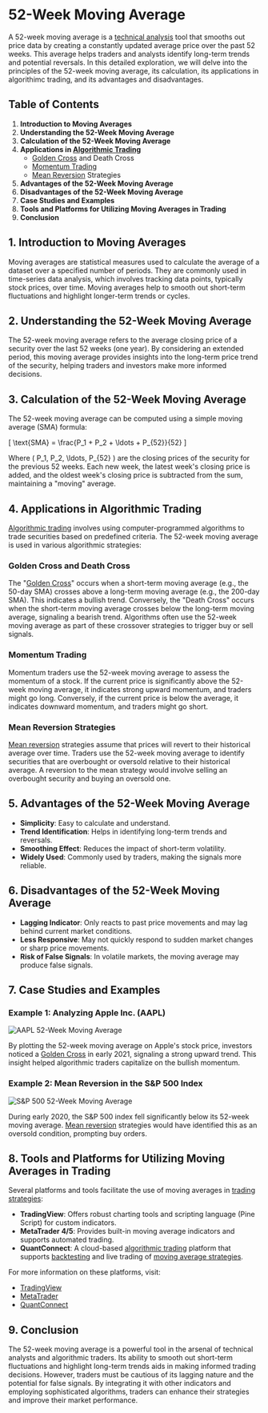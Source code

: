 # 52-Week Moving Average

A 52-week moving average is a [technical analysis](../t/technical_analysis.md) tool that smooths out price data by creating a constantly updated average price over the past 52 weeks. This average helps traders and analysts identify long-term trends and potential reversals. In this detailed exploration, we will delve into the principles of the 52-week moving average, its calculation, its applications in algorithimc trading, and its advantages and disadvantages.

## Table of Contents

1. **Introduction to Moving Averages**
2. **Understanding the 52-Week Moving Average**
3. **Calculation of the 52-Week Moving Average**
4. **Applications in [Algorithmic Trading](../a/algorithmic_trading.md)**
   - [Golden Cross](../g/golden_cross.md) and Death Cross
   - [Momentum Trading](../m/momentum_trading.md)
   - [Mean Reversion](../m/mean_reversion.md) Strategies
5. **Advantages of the 52-Week Moving Average**
6. **Disadvantages of the 52-Week Moving Average**
7. **Case Studies and Examples**
8. **Tools and Platforms for Utilizing Moving Averages in Trading**
9. **Conclusion**

## 1. Introduction to Moving Averages

Moving averages are statistical measures used to calculate the average of a dataset over a specified number of periods. They are commonly used in time-series data analysis, which involves tracking data points, typically stock prices, over time. Moving averages help to smooth out short-term fluctuations and highlight longer-term trends or cycles.

## 2. Understanding the 52-Week Moving Average

The 52-week moving average refers to the average closing price of a security over the last 52 weeks (one year). By considering an extended period, this moving average provides insights into the long-term price trend of the security, helping traders and investors make more informed decisions.

## 3. Calculation of the 52-Week Moving Average

The 52-week moving average can be computed using a simple moving average (SMA) formula:

\[ \text{SMA} = \frac{P_1 + P_2 + \ldots + P_{52}}{52} \]

Where \( P_1, P_2, \ldots, P_{52} \) are the closing prices of the security for the previous 52 weeks. Each new week, the latest week's closing price is added, and the oldest week's closing price is subtracted from the sum, maintaining a "moving" average.

## 4. Applications in Algorithmic Trading

[Algorithmic trading](../a/algorithmic_trading.md) involves using computer-programmed algorithms to trade securities based on predefined criteria. The 52-week moving average is used in various algorithmic strategies:

### Golden Cross and Death Cross

The "[Golden Cross](../g/golden_cross.md)" occurs when a short-term moving average (e.g., the 50-day SMA) crosses above a long-term moving average (e.g., the 200-day SMA). This indicates a bullish trend. Conversely, the "Death Cross" occurs when the short-term moving average crosses below the long-term moving average, signaling a bearish trend. Algorithms often use the 52-week moving average as part of these crossover strategies to trigger buy or sell signals.

### Momentum Trading

Momentum traders use the 52-week moving average to assess the momentum of a stock. If the current price is significantly above the 52-week moving average, it indicates strong upward momentum, and traders might go long. Conversely, if the current price is below the average, it indicates downward momentum, and traders might go short.

### Mean Reversion Strategies

[Mean reversion](../m/mean_reversion.md) strategies assume that prices will revert to their historical average over time. Traders use the 52-week moving average to identify securities that are overbought or oversold relative to their historical average. A reversion to the mean strategy would involve selling an overbought security and buying an oversold one.

## 5. Advantages of the 52-Week Moving Average

- **Simplicity**: Easy to calculate and understand.
- **Trend Identification**: Helps in identifying long-term trends and reversals.
- **Smoothing Effect**: Reduces the impact of short-term volatility.
- **Widely Used**: Commonly used by traders, making the signals more reliable.

## 6. Disadvantages of the 52-Week Moving Average

- **Lagging Indicator**: Only reacts to past price movements and may lag behind current market conditions.
- **Less Responsive**: May not quickly respond to sudden market changes or sharp price movements.
- **Risk of False Signals**: In volatile markets, the moving average may produce false signals.

## 7. Case Studies and Examples

### Example 1: Analyzing Apple Inc. (AAPL)

![AAPL 52-Week Moving Average](https://example.com/aapl-chart)

By plotting the 52-week moving average on Apple's stock price, investors noticed a [Golden Cross](../g/golden_cross.md) in early 2021, signaling a strong upward trend. This insight helped algorithmic traders capitalize on the bullish momentum.

### Example 2: Mean Reversion in the S&P 500 Index

![S&P 500 52-Week Moving Average](https://example.com/sp500-chart)

During early 2020, the S&P 500 index fell significantly below its 52-week moving average. [Mean reversion](../m/mean_reversion.md) strategies would have identified this as an oversold condition, prompting buy orders.

## 8. Tools and Platforms for Utilizing Moving Averages in Trading

Several platforms and tools facilitate the use of moving averages in [trading strategies](../t/trading_strategies.md):

- **TradingView**: Offers robust charting tools and scripting language (Pine Script) for custom indicators.
- **MetaTrader 4/5**: Provides built-in moving average indicators and supports automated trading.
- **QuantConnect**: A cloud-based [algorithmic trading](../a/algorithmic_trading.md) platform that supports [backtesting](../b/backtesting.md) and live trading of [moving average strategies](../m/moving_average_strategies.md).

For more information on these platforms, visit:
- [TradingView](https://www.tradingview.com)
- [MetaTrader](https://www.metatrader4.com)
- [QuantConnect](https://www.quantconnect.com)

## 9. Conclusion

The 52-week moving average is a powerful tool in the arsenal of technical analysts and algorithmic traders. Its ability to smooth out short-term fluctuations and highlight long-term trends aids in making informed trading decisions. However, traders must be cautious of its lagging nature and the potential for false signals. By integrating it with other indicators and employing sophisticated algorithms, traders can enhance their strategies and improve their market performance.